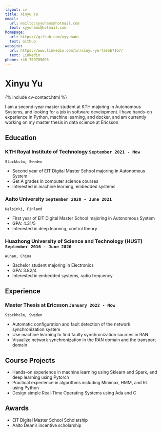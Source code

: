 ```yaml
---
layout: cv
title: Xinyu Yu
email:
  url: mailto:xyyuhans@hotmail.com
  text: xyyuhans@hotmail.com
homepage:
  url: https://github.com/xyyuhans
  text: Github
website:
  url: https://www.linkedin.com/in/xinyu-yu-7a85b71b7/
  text: Linkedin
phone: +46 769785095
---
```


# **Xinyu Yu**

<!--
include contact information from the front matter
Supported arguments:
    - homepage: url, text
    - phone
    - email
-->

{% include cv-contact.html %}

I am a second-year master student at KTH majoring in Autonomous Systems, and looking for a job in software development. I have hands-on experience in Python, machine learning, and docker, and am currently working on my master thesis in data science at Ericsson.

## Education

### **KTH Royal Institute of Technology** `September 2021 - Now`

```
Stockholm, Sweden
```

- Second year of EIT Digital Master School majoring in Autonomous System
- Get A grades in computer science courses
- Interested in machine learning, embedded systems
  
### **Aalto University** `September 2020 - June 2021`

```
Helsinki, Finland
```

- First year of EIT Digital Master School majoring in Autonomous System
- GPA: 4.31/5
- Interested in deep learning, control theory

### **Huazhong University of Science and Technology (HUST)** `September 2016 - June 2020`

```
Wuhan, China
```

- Bachelor student majoring in Electronics
- GPA: 3.82/4
- Interested in embedded systems, radio frequency

## Experience

### **Master Thesis at Ericsson** `January 2022 - Now`

```
Stockholm, Sweden
```

- Automatic configuration and fault detection of the network synchronization system
- Use machine learning to find faulty synchronization sources in RAN
- Visualize network synchronization in the RAN domain and the transport domain

## Course Projects

- Hands-on experience in machine learning using Sklearn and Spark, and deep learning using Pytorch
- Practical experience in algorithms including Minimax, HMM, and RL using Python
- Design simple Real-Time Operating Systems using Ada and C

## Awards

- EIT Digital Master School Scholarship
- Aalto Dean’s incentive scholarship

<!-- ### Footer

Last updated: May 2013 -->
